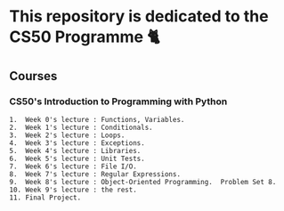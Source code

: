 # This repository is dedicated to the CS50 Programme 🐈
## Courses
### CS50's Introduction to Programming with Python
    1.  Week 0's lecture : Functions, Variables.  
    2.  Week 1's lecture : Conditionals.  
    3.  Week 2's lecture : Loops.  
    4.  Week 3's lecture : Exceptions.  
    5.  Week 4's lecture : Libraries.  
    6.  Week 5's lecture : Unit Tests.  
    7.  Week 6's lecture : File I/O.  
    8.  Week 7's lecture : Regular Expressions.  
    9.  Week 8's lecture : Object-Oriented Programming.  Problem Set 8.
    10. Week 9's lecture : the rest.  
    11. Final Project.
